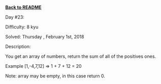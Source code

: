 ﻿<a href=https://github.com/hlais/Kata---a---Day><b>Back to README</b><a>

Day #23: 

Difficulty: 8 kyu

Solved: Thursday , February 1st, 2018

Description:

You get an array of numbers, return the sum of all of the positives ones.

Example [1,-4,7,12] => 1 + 7 + 12 = 20

Note: array may be empty, in this case return 0.

